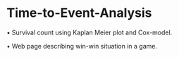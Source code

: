 # Time-to-Event-Analysis

• Survival count using Kaplan Meier plot and Cox-model.

• Web page describing win-win situation in a game.
